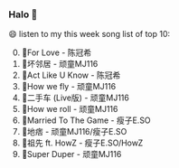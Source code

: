 

### Halo 👋

😄 listen to my this week song list of top 10:

0. 🌈For Love - 陈冠希
1. 🌈坏邻居 - 顽童MJ116
2. 🌈Act Like U Know - 陈冠希
3. 🌈How we fly - 顽童MJ116
4. 🌈二手车 (Live版) - 顽童MJ116
5. 🌈How we roll - 顽童MJ116
6. 🌈Married To The Game - 瘦子E.SO
7. 🌈地痞 - 顽童MJ116/瘦子E.SO
8. 🌈祖先 ft. HowZ - 瘦子E.SO/HowZ
9. 🌈Super Duper - 顽童MJ116

